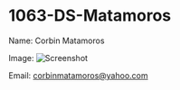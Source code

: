 # 1063-DS-Matamoros
Name: Corbin Matamoros

Image: ![Screenshot](1063-DS-Matamoros/IMG_7028.JPG)

Email: corbinmatamoros@yahoo.com
